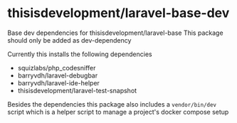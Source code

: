 # thisisdevelopment/laravel-base-dev

Base dev dependencies for thisisdevelopment/laravel-base
This package should only be added as dev-dependency

Currently this installs the following dependencies
- squizlabs/php_codesniffer
- barryvdh/laravel-debugbar
- barryvdh/laravel-ide-helper
- thisisdevelopment/laravel-test-snapshot

Besides the dependencies this package also includes a `vendor/bin/dev` script
which is a helper script to manage a project's docker compose setup
